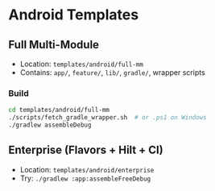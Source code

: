 <!-- Created by: Umicom Foundation | Author: Sammy Hegab | Date: 2025-10-02 | MIT -->

# Android Templates

## Full Multi-Module

- Location: `templates/android/full-mm`
- Contains: `app/`, `feature/`, `lib/`, `gradle/`, wrapper scripts

### Build

```bash
cd templates/android/full-mm
./scripts/fetch_gradle_wrapper.sh  # or .ps1 on Windows
./gradlew assembleDebug
```

## Enterprise (Flavors + Hilt + CI)

- Location: `templates/android/enterprise`
- Try: `./gradlew :app:assembleFreeDebug`
